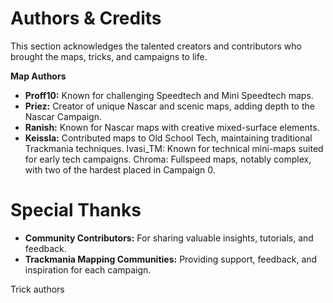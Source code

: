 # Authors & Credits #
This section acknowledges the talented creators and contributors who brought the maps, tricks, and campaigns to life.









**Map Authors**
* **Proff10:** Known for challenging Speedtech and Mini Speedtech maps.
* **Priez:** Creator of unique Nascar and scenic maps, adding depth to the Nascar Campaign.
* **Ranish:** Known for Nascar maps with creative mixed-surface elements.
* **Keissla:** Contributed maps to Old School Tech, maintaining traditional Trackmania techniques.
Ivasi_TM: Known for technical mini-maps suited for early tech campaigns.
Chroma: Fullspeed maps, notably complex, with two of the hardest placed in Campaign 0.













# Special Thanks #
* **Community Contributors:** For sharing valuable insights, tutorials, and feedback.
* **Trackmania Mapping Communities:** Providing support, feedback, and inspiration for each campaign.


















Trick authors
